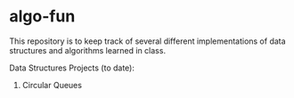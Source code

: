 # algo-fun
This repository is to keep track of several different implementations of data structures and algorithms learned in class.

Data Structures Projects (to date): 
   1. Circular Queues 
